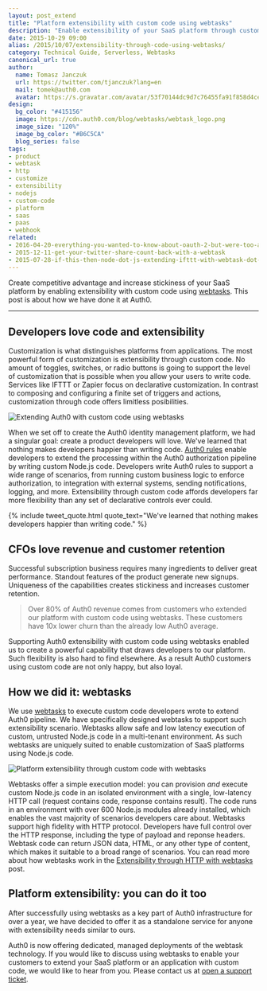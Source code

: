 ```yaml
---
layout: post_extend
title: "Platform extensibility with custom code using webtasks"
description: "Enable extensibility of your SaaS platform through custom code using webtasks. Developers will love you, and so will your CFO."
date: 2015-10-29 09:00
alias: /2015/10/07/extensibility-through-code-using-webtasks/
category: Technical Guide, Serverless, Webtasks
canonical_url: true
author:
  name: Tomasz Janczuk
  url: https://twitter.com/tjanczuk?lang=en
  mail: tomek@auth0.com
  avatar: https://s.gravatar.com/avatar/53f70144dc9d7c76455fa91f858d4cec?s=200
design:
  bg_color: "#415156"
  image: https://cdn.auth0.com/blog/webtasks/webtask_logo.png
  image_size: "120%"
  image_bg_color: "#B6C5CA"
  blog_series: false
tags:
- product
- webtask
- http
- customize
- extensibility
- nodejs
- custom-code
- platform
- saas
- paas
- webhook
related:
- 2016-04-20-everything-you-wanted-to-know-about-oauth-2-but-were-too-afraid-to-ask
- 2015-12-11-get-your-twitter-share-count-back-with-a-webtask
- 2015-07-28-if-this-then-node-dot-js-extending-ifttt-with-webtask-dot-io
---
```


Create competitive advantage and increase stickiness of your SaaS platform by enabling extensibility with custom code using [webtasks](https://webtask.io). This post is about how we have done it at Auth0.

-----

## Developers love code and extensibility

Customization is what distinguishes platforms from applications. The most powerful form of customization is extensibility through custom code. No amount of toggles, switches, or radio buttons is going to support the level of customization that is possible when you allow your users to write code. Services like IFTTT or Zapier focus on declarative customization. In contrast to composing and configuring a finite set of triggers and actions, customization through code offers limitless posibilities.

![Extending Auth0 with custom code using webtasks](https://cdn.auth0.com/blog/webtasks/auth0-rule-editor.png)

When we set off to create the Auth0 identity management platform, we had a singular goal: create a product developers will love. We've learned that nothing makes developers happier than writing code. [Auth0 rules](https://auth0.com/docs/rules) enable developers to extend the processing within the Auth0 authorization pipeline by writing custom Node.js code. Developers write Auth0 rules to support a wide range of scenarios, from running custom business logic to enforce authorization, to integration with external systems, sending notifications, logging, and more. Extensibility through custom code affords developers far more flexibility than any set of declarative controls ever could.  

{% include tweet_quote.html quote_text="We've learned that nothing makes developers happier than writing code." %}

## CFOs love revenue and customer retention

Successful subscription business requires many ingredients to deliver great performance. Standout features of the product generate new signups. Uniqueness of the capabilities creates stickiness and increases customer retention.

> Over 80% of Auth0 revenue comes from customers who extended our platform with custom code using webtasks. These customers have 10x lower churn than the already low Auth0 average.

Supporting Auth0 extensibility with custom code using webtasks enabled us to create a powerful capability that draws developers to our platform. Such flexibility is also hard to find elsewhere. As a result Auth0 customers using custom code are not only happy, but also loyal.

## How we did it: webtasks

We use [webtasks](https://webtask.io) to execute custom code developers wrote to extend Auth0 pipeline. We have specifically designed webtasks to support such extensibility scenario. Webtasks allow safe and low latency execution of custom, untrusted Node.js code in a multi-tenant environment. As such webtasks are uniquely suited to enable customization of SaaS platforms using Node.js code.

![Platform extensibility through custom code with webtasks](https://cdn.auth0.com/blog/webtasks/webtask-extensibility-1.png)  

Webtasks offer a simple execution model: you can provision *and* execute custom Node.js code in an isolated environment with a single, low-latency HTTP call (request contains code, response contains result). The code runs in an environment with over 600 Node.js modules already installed, which enables the vast majority of scenarios developers care about. Webtasks support high fidelity with HTTP protocol. Developers have full control over the HTTP response, including the type of payload and reponse headers. Webtask code can return JSON data, HTML, or any other type of content, which makes it suitable to a broad range of scenarios. You can read more about how webtasks work in the [Extensibility through HTTP with webtasks](http://tomasz.janczuk.org/2015/07/extensibility-through-http-with-webtasks.html) post.

## Platform extensibility: you can do it too

After successfully using webtasks as a key part of Auth0 infrastructure for over a year, we have decided to offer it as a standalone service for anyone with extensibility needs similar to ours.

Auth0 is now offering dedicated, managed deployments of the webtask technology. If you would like to discuss using webtasks to enable your customers to extend your SaaS platform or an application with custom code, we would like to hear from you. Please contact us at [open a support ticket](https://support.auth0.com).
